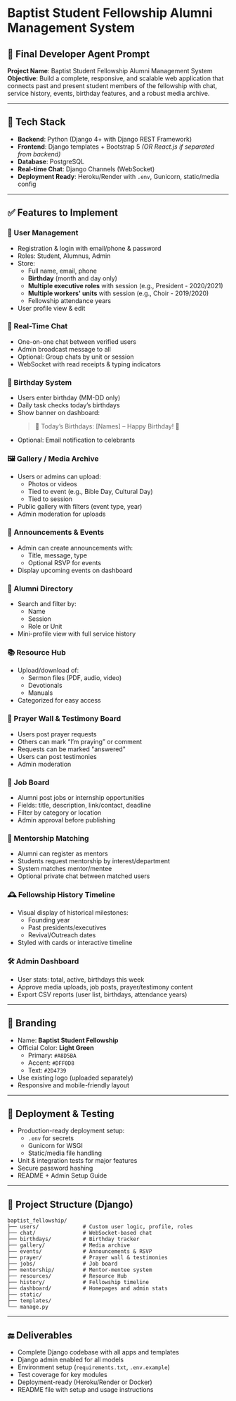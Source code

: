 
# Baptist Student Fellowship Alumni Management System

## 🧠 Final Developer Agent Prompt

**Project Name**: Baptist Student Fellowship Alumni Management System  
**Objective**: Build a complete, responsive, and scalable web application that connects past and present student members of the fellowship with chat, service history, events, birthday features, and a robust media archive.

---

## 🧱 Tech Stack

- **Backend**: Python (Django 4+ with Django REST Framework)
- **Frontend**: Django templates + Bootstrap 5 *(OR React.js if separated from backend)*
- **Database**: PostgreSQL
- **Real-time Chat**: Django Channels (WebSocket)
- **Deployment Ready**: Heroku/Render with `.env`, Gunicorn, static/media config

---

## ✅ Features to Implement

### 🔐 User Management
- Registration & login with email/phone & password
- Roles: Student, Alumnus, Admin
- Store:
  - Full name, email, phone
  - **Birthday** (month and day only)
  - **Multiple executive roles** with session (e.g., President - 2020/2021)
  - **Multiple workers' units** with session (e.g., Choir - 2019/2020)
  - Fellowship attendance years
- User profile view & edit

### 💬 Real-Time Chat
- One-on-one chat between verified users
- Admin broadcast message to all
- Optional: Group chats by unit or session
- WebSocket with read receipts & typing indicators

### 🎂 Birthday System
- Users enter birthday (MM-DD only)
- Daily task checks today’s birthdays
- Show banner on dashboard:
  > 🎉 Today’s Birthdays: [Names] – Happy Birthday! 🎂
- Optional: Email notification to celebrants

### 🖼️ Gallery / Media Archive
- Users or admins can upload:
  - Photos or videos
  - Tied to event (e.g., Bible Day, Cultural Day)
  - Tied to session
- Public gallery with filters (event type, year)
- Admin moderation for uploads

### 📢 Announcements & Events
- Admin can create announcements with:
  - Title, message, type
  - Optional RSVP for events
- Display upcoming events on dashboard

### 🧾 Alumni Directory
- Search and filter by:
  - Name
  - Session
  - Role or Unit
- Mini-profile view with full service history

### 📚 Resource Hub
- Upload/download of:
  - Sermon files (PDF, audio, video)
  - Devotionals
  - Manuals
- Categorized for easy access

### 🙏 Prayer Wall & Testimony Board
- Users post prayer requests
- Others can mark “I’m praying” or comment
- Requests can be marked "answered"
- Users can post testimonies
- Admin moderation

### 💼 Job Board
- Alumni post jobs or internship opportunities
- Fields: title, description, link/contact, deadline
- Filter by category or location
- Admin approval before publishing

### 🤝 Mentorship Matching
- Alumni can register as mentors
- Students request mentorship by interest/department
- System matches mentor/mentee
- Optional private chat between matched users

### 🕰️ Fellowship History Timeline
- Visual display of historical milestones:
  - Founding year
  - Past presidents/executives
  - Revival/Outreach dates
- Styled with cards or interactive timeline

### 🛠️ Admin Dashboard
- User stats: total, active, birthdays this week
- Approve media uploads, job posts, prayer/testimony content
- Export CSV reports (user list, birthdays, attendance years)

---

## 🎨 Branding
- Name: **Baptist Student Fellowship**
- Official Color: **Light Green**
  - Primary: `#A8D5BA`
  - Accent: `#DFF0D8`
  - Text: `#2D4739`
- Use existing logo (uploaded separately)
- Responsive and mobile-friendly layout

---

## 🔧 Deployment & Testing
- Production-ready deployment setup:
  - `.env` for secrets
  - Gunicorn for WSGI
  - Static/media file handling
- Unit & integration tests for major features
- Secure password hashing
- README + Admin Setup Guide

---

## 📁 Project Structure (Django)
```
baptist_fellowship/
├── users/              # Custom user logic, profile, roles
├── chat/               # WebSocket-based chat
├── birthdays/          # Birthday tracker
├── gallery/            # Media archive
├── events/             # Announcements & RSVP
├── prayer/             # Prayer wall & testimonies
├── jobs/               # Job board
├── mentorship/         # Mentor-mentee system
├── resources/          # Resource Hub
├── history/            # Fellowship timeline
├── dashboard/          # Homepages and admin stats
├── static/
├── templates/
└── manage.py
```

---

## 🔚 Deliverables
- Complete Django codebase with all apps and templates
- Django admin enabled for all models
- Environment setup (`requirements.txt`, `.env.example`)
- Test coverage for key modules
- Deployment-ready (Heroku/Render or Docker)
- README file with setup and usage instructions
